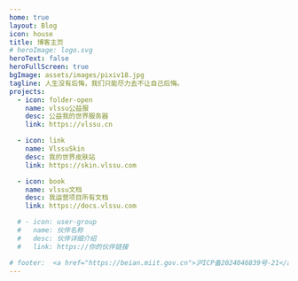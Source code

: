 ```yaml
---
home: true
layout: Blog
icon: house
title: 博客主页
# heroImage: logo.svg
heroText: false
heroFullScreen: true
bgImage: assets/images/pixiv18.jpg
tagline: 人生没有后悔，我们只能尽力去不让自己后悔。
projects:
  - icon: folder-open
    name: vlssu公益服
    desc: 公益我的世界服务器
    link: https://vlssu.cn

  - icon: link
    name: VlssuSkin
    desc: 我的世界皮肤站
    link: https://skin.vlssu.com

  - icon: book
    name: vlssu文档
    desc: 我运营项目所有文档
    link: https://docs.vlssu.com

  # - icon: user-group
  #   name: 伙伴名称
  #   desc: 伙伴详细介绍
  #   link: https://你的伙伴链接

# footer:  <a href="https://beian.miit.gov.cn">沪ICP备2024046839号-21</a>
---
```


<!-- 这是一个博客主页的案例。

要使用此布局，你应该在页面前端设置 `layout: Blog` 和 `home: true`。

相关配置文档请见 [博客主页](https://theme-hope.vuejs.press/zh/guide/blog/home.html)。 -->
